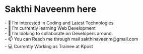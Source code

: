  <div style="display:'flex',flex-direction:'row'">
   <div>
    <center><img src="https://i.pinimg.com/originals/57/5a/20/575a20918d349a354cc636a0d49b35a0.gif" loop=infinite alt="" align="left"/>

   </div>
   <div>
      </center><h1>Sakthi Naveenm here</h1>
- 👀 I’m interested in Coding and Latest Technologies<br>
- 🌱 I’m currently learning Web Development<br>
- 💞️ I’m looking to collaborate on Developers around.<br>
- 📫 You can Reach me through mail sakthinaveenm@gmail.com<br>
- 💻 Currently Working as Trainee at Kpost<br>

   </div>
   
</div>

